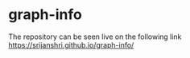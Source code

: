 # graph-info
The repository can be seen live on the following link
https://srijanshri.github.io/graph-info/
